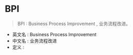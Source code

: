 # BPI

> BPI : Business Process Improvement , 业务流程改进。
> 

- 英文名 : Business Process Improvement
- 中文名 : 业务流程改进
- 定义 : 



